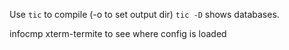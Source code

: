 Use `tic` to compile (-o to set output dir)
`tic -D` shows databases.

infocmp xterm-termite to see where config is loaded 




